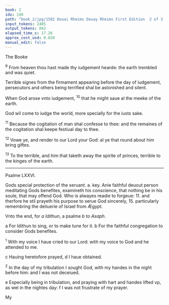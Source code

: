 ```yaml
---
book: 2
idx: 140
path: "book_2/jpg/1582 Douai Rheims Douay Rheims First Edition  2 of 3 1610 Old Testament.pdf-140.jpg"
input_tokens: 2405
output_tokens: 842
elapsed_time_s: 17.26
approx_cost_usd: 0.020
manual_edit: false
---
```

The Booke

[^1]: The Prophetes also often speake in the preter tense, for the assurance of the thinges to come.

<sup>9</sup> From heaven thou hast made thy iudgement hearde: the earth trembled and was quiet.

<aside>Terrible signes from the firmament appearing before the day of iudgement, persecutors and others being terrified shal be astonished and silent.</aside>

When God arose vnto iudgement, <sup>10</sup> that he might saue al the meeke of the earth.

<aside>God wil come to iudge the world, more specially for the iusts sake.</aside>

<sup>11</sup> Because the cogitation of man shal confesse to thee: and the remaines of the cogitation shal keepe festiual day to thee.

[^2]: Men that shal seriously thinke and meditate vpon these thinges, wil praise and thanke God for them: and the effect, and sweete repast of such meditation, shal make as it were a great festiual day, in the deuout soule spiritually ioyned with God.

<sup>12</sup> Vowe ye, and render to our Lord your God: al ye that round about him bring giftes.

[^3]: The soule thus inflamed with Gods loue, is then apt of gratitude, for his goodnes towardes man, to make vowes of thinges whereto we are not obliged, but most necessarie it is to be maturely aduised, and not rashly, nor lightly to vow; for being once vowed, we are strictly bound to whatsoever we haue lawfully promised. And it is great sinne to vow vndiscreetly.

<sup>13</sup> To the terrible, and him that taketh away the spirite of princes, terrible to the kinges of the earth.

[^4]: Remembring that for vowes, and al other workes we must answer to God, who is a terrible iudge, readie to punish in bodie and soule, sparing none for the greatnes, nor princes, nor kinges, nor vulgar sorte, for al are to him alike.

---

Psalme LXXVI.

<aside>Gods special protection of the seruant. a. key. Anie faithful deuout person meditating Gods benefites, examineth his conscience, that nothing be in his soule, that may offend God. Who is alwayes readie to forgeue: 11. and therfore he stil prayeth his purpose to serue God sincerely, 15. particularly remembring the deliuerie of Israel from Ægypt.</aside>

Vnto the end, for *a Idithun*, a psalme *b to Asaph*.

<aside>a For Idithun to sing, or to make tune for it. b For the faithful congregation to consider Gods benefites.</aside>

<sup>1</sup> With my voice I haue cried to our Lord: with my voice to God and he attended to me.

<aside>c Hauing heretofore prayed, d I haue obtained.</aside>

<sup>2</sup> In the day of my tribulation I sought God, with my handes in the night before him: and I was not deceiued.

<aside>e Especially being in tribulation, and praying with hart and handes lifted vp, as wel in the nightes day: f I was not frustrate of my prayer.</aside>

My